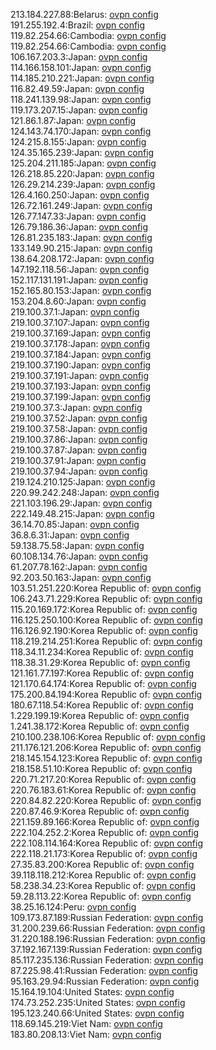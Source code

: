 213.184.227.88:Belarus: [ovpn config](vpn/213_184_227_88.ovpn)  
191.255.192.4:Brazil: [ovpn config](vpn/191_255_192_4.ovpn)  
119.82.254.66:Cambodia: [ovpn config](vpn/119_82_254_66.ovpn)  
119.82.254.66:Cambodia: [ovpn config](vpn/119_82_254_66.ovpn)  
106.167.203.3:Japan: [ovpn config](vpn/106_167_203_3.ovpn)  
114.166.158.101:Japan: [ovpn config](vpn/114_166_158_101.ovpn)  
114.185.210.221:Japan: [ovpn config](vpn/114_185_210_221.ovpn)  
116.82.49.59:Japan: [ovpn config](vpn/116_82_49_59.ovpn)  
118.241.139.98:Japan: [ovpn config](vpn/118_241_139_98.ovpn)  
119.173.207.15:Japan: [ovpn config](vpn/119_173_207_15.ovpn)  
121.86.1.87:Japan: [ovpn config](vpn/121_86_1_87.ovpn)  
124.143.74.170:Japan: [ovpn config](vpn/124_143_74_170.ovpn)  
124.215.8.155:Japan: [ovpn config](vpn/124_215_8_155.ovpn)  
124.35.165.239:Japan: [ovpn config](vpn/124_35_165_239.ovpn)  
125.204.211.185:Japan: [ovpn config](vpn/125_204_211_185.ovpn)  
126.218.85.220:Japan: [ovpn config](vpn/126_218_85_220.ovpn)  
126.29.214.239:Japan: [ovpn config](vpn/126_29_214_239.ovpn)  
126.4.160.250:Japan: [ovpn config](vpn/126_4_160_250.ovpn)  
126.72.161.249:Japan: [ovpn config](vpn/126_72_161_249.ovpn)  
126.77.147.33:Japan: [ovpn config](vpn/126_77_147_33.ovpn)  
126.79.186.36:Japan: [ovpn config](vpn/126_79_186_36.ovpn)  
126.81.235.183:Japan: [ovpn config](vpn/126_81_235_183.ovpn)  
133.149.90.215:Japan: [ovpn config](vpn/133_149_90_215.ovpn)  
138.64.208.172:Japan: [ovpn config](vpn/138_64_208_172.ovpn)  
147.192.118.56:Japan: [ovpn config](vpn/147_192_118_56.ovpn)  
152.117.131.191:Japan: [ovpn config](vpn/152_117_131_191.ovpn)  
152.165.80.153:Japan: [ovpn config](vpn/152_165_80_153.ovpn)  
153.204.8.60:Japan: [ovpn config](vpn/153_204_8_60.ovpn)  
219.100.37.1:Japan: [ovpn config](vpn/219_100_37_1.ovpn)  
219.100.37.107:Japan: [ovpn config](vpn/219_100_37_107.ovpn)  
219.100.37.169:Japan: [ovpn config](vpn/219_100_37_169.ovpn)  
219.100.37.178:Japan: [ovpn config](vpn/219_100_37_178.ovpn)  
219.100.37.184:Japan: [ovpn config](vpn/219_100_37_184.ovpn)  
219.100.37.190:Japan: [ovpn config](vpn/219_100_37_190.ovpn)  
219.100.37.191:Japan: [ovpn config](vpn/219_100_37_191.ovpn)  
219.100.37.193:Japan: [ovpn config](vpn/219_100_37_193.ovpn)  
219.100.37.199:Japan: [ovpn config](vpn/219_100_37_199.ovpn)  
219.100.37.3:Japan: [ovpn config](vpn/219_100_37_3.ovpn)  
219.100.37.52:Japan: [ovpn config](vpn/219_100_37_52.ovpn)  
219.100.37.58:Japan: [ovpn config](vpn/219_100_37_58.ovpn)  
219.100.37.86:Japan: [ovpn config](vpn/219_100_37_86.ovpn)  
219.100.37.87:Japan: [ovpn config](vpn/219_100_37_87.ovpn)  
219.100.37.91:Japan: [ovpn config](vpn/219_100_37_91.ovpn)  
219.100.37.94:Japan: [ovpn config](vpn/219_100_37_94.ovpn)  
219.124.210.125:Japan: [ovpn config](vpn/219_124_210_125.ovpn)  
220.99.242.248:Japan: [ovpn config](vpn/220_99_242_248.ovpn)  
221.103.196.29:Japan: [ovpn config](vpn/221_103_196_29.ovpn)  
222.149.48.215:Japan: [ovpn config](vpn/222_149_48_215.ovpn)  
36.14.70.85:Japan: [ovpn config](vpn/36_14_70_85.ovpn)  
36.8.6.31:Japan: [ovpn config](vpn/36_8_6_31.ovpn)  
59.138.75.58:Japan: [ovpn config](vpn/59_138_75_58.ovpn)  
60.108.134.76:Japan: [ovpn config](vpn/60_108_134_76.ovpn)  
61.207.78.162:Japan: [ovpn config](vpn/61_207_78_162.ovpn)  
92.203.50.163:Japan: [ovpn config](vpn/92_203_50_163.ovpn)  
103.51.251.220:Korea Republic of: [ovpn config](vpn/103_51_251_220.ovpn)  
106.243.71.229:Korea Republic of: [ovpn config](vpn/106_243_71_229.ovpn)  
115.20.169.172:Korea Republic of: [ovpn config](vpn/115_20_169_172.ovpn)  
116.125.250.100:Korea Republic of: [ovpn config](vpn/116_125_250_100.ovpn)  
116.126.92.190:Korea Republic of: [ovpn config](vpn/116_126_92_190.ovpn)  
118.219.214.251:Korea Republic of: [ovpn config](vpn/118_219_214_251.ovpn)  
118.34.11.234:Korea Republic of: [ovpn config](vpn/118_34_11_234.ovpn)  
118.38.31.29:Korea Republic of: [ovpn config](vpn/118_38_31_29.ovpn)  
121.161.77.197:Korea Republic of: [ovpn config](vpn/121_161_77_197.ovpn)  
121.170.64.174:Korea Republic of: [ovpn config](vpn/121_170_64_174.ovpn)  
175.200.84.194:Korea Republic of: [ovpn config](vpn/175_200_84_194.ovpn)  
180.67.118.54:Korea Republic of: [ovpn config](vpn/180_67_118_54.ovpn)  
1.229.199.19:Korea Republic of: [ovpn config](vpn/1_229_199_19.ovpn)  
1.241.38.172:Korea Republic of: [ovpn config](vpn/1_241_38_172.ovpn)  
210.100.238.106:Korea Republic of: [ovpn config](vpn/210_100_238_106.ovpn)  
211.176.121.206:Korea Republic of: [ovpn config](vpn/211_176_121_206.ovpn)  
218.145.154.123:Korea Republic of: [ovpn config](vpn/218_145_154_123.ovpn)  
218.158.51.10:Korea Republic of: [ovpn config](vpn/218_158_51_10.ovpn)  
220.71.217.20:Korea Republic of: [ovpn config](vpn/220_71_217_20.ovpn)  
220.76.183.61:Korea Republic of: [ovpn config](vpn/220_76_183_61.ovpn)  
220.84.82.220:Korea Republic of: [ovpn config](vpn/220_84_82_220.ovpn)  
220.87.46.9:Korea Republic of: [ovpn config](vpn/220_87_46_9.ovpn)  
221.159.89.166:Korea Republic of: [ovpn config](vpn/221_159_89_166.ovpn)  
222.104.252.2:Korea Republic of: [ovpn config](vpn/222_104_252_2.ovpn)  
222.108.114.164:Korea Republic of: [ovpn config](vpn/222_108_114_164.ovpn)  
222.118.21.173:Korea Republic of: [ovpn config](vpn/222_118_21_173.ovpn)  
27.35.83.200:Korea Republic of: [ovpn config](vpn/27_35_83_200.ovpn)  
39.118.118.212:Korea Republic of: [ovpn config](vpn/39_118_118_212.ovpn)  
58.238.34.23:Korea Republic of: [ovpn config](vpn/58_238_34_23.ovpn)  
59.28.113.22:Korea Republic of: [ovpn config](vpn/59_28_113_22.ovpn)  
38.25.16.124:Peru: [ovpn config](vpn/38_25_16_124.ovpn)  
109.173.87.189:Russian Federation: [ovpn config](vpn/109_173_87_189.ovpn)  
31.200.239.66:Russian Federation: [ovpn config](vpn/31_200_239_66.ovpn)  
31.220.188.196:Russian Federation: [ovpn config](vpn/31_220_188_196.ovpn)  
37.192.167.139:Russian Federation: [ovpn config](vpn/37_192_167_139.ovpn)  
85.117.235.136:Russian Federation: [ovpn config](vpn/85_117_235_136.ovpn)  
87.225.98.41:Russian Federation: [ovpn config](vpn/87_225_98_41.ovpn)  
95.163.29.94:Russian Federation: [ovpn config](vpn/95_163_29_94.ovpn)  
15.164.19.104:United States: [ovpn config](vpn/15_164_19_104.ovpn)  
174.73.252.235:United States: [ovpn config](vpn/174_73_252_235.ovpn)  
195.123.240.66:United States: [ovpn config](vpn/195_123_240_66.ovpn)  
118.69.145.219:Viet Nam: [ovpn config](vpn/118_69_145_219.ovpn)  
183.80.208.13:Viet Nam: [ovpn config](vpn/183_80_208_13.ovpn)  
